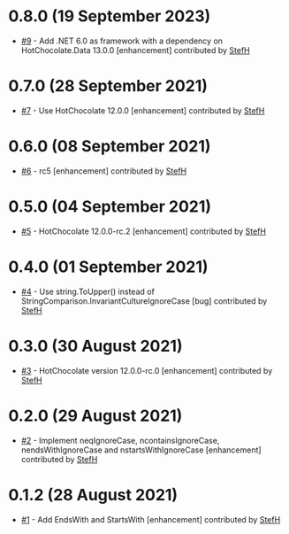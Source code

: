 # 0.8.0 (19 September 2023)
- [#9](https://github.com/StefH/HotChocolate.Data.Extensions/pull/9) - Add .NET 6.0 as framework with a dependency on HotChocolate.Data 13.0.0 [enhancement] contributed by [StefH](https://github.com/StefH)

# 0.7.0 (28 September 2021)
- [#7](https://github.com/StefH/HotChocolate.Data.Extensions/pull/7) - Use HotChocolate 12.0.0 [enhancement] contributed by [StefH](https://github.com/StefH)

# 0.6.0 (08 September 2021)
- [#6](https://github.com/StefH/HotChocolate.Data.Extensions/pull/6) - rc5 [enhancement] contributed by [StefH](https://github.com/StefH)

# 0.5.0 (04 September 2021)
- [#5](https://github.com/StefH/HotChocolate.Data.Extensions/pull/5) - HotChocolate 12.0.0-rc.2 [enhancement] contributed by [StefH](https://github.com/StefH)

# 0.4.0 (01 September 2021)
- [#4](https://github.com/StefH/HotChocolate.Data.Extensions/pull/4) -  Use string.ToUpper() instead of StringComparison.InvariantCultureIgnoreCase [bug] contributed by [StefH](https://github.com/StefH)

# 0.3.0 (30 August 2021)
- [#3](https://github.com/StefH/HotChocolate.Data.Extensions/pull/3) - HotChocolate version 12.0.0-rc.0 [enhancement] contributed by [StefH](https://github.com/StefH)

# 0.2.0 (29 August 2021)
- [#2](https://github.com/StefH/HotChocolate.Data.Extensions/pull/2) - Implement neqIgnoreCase, ncontainsIgnoreCase, nendsWithIgnoreCase and nstartsWithIgnoreCase [enhancement] contributed by [StefH](https://github.com/StefH)

# 0.1.2 (28 August 2021)
- [#1](https://github.com/StefH/HotChocolate.Data.Extensions/pull/1) - Add EndsWith and StartsWith [enhancement] contributed by [StefH](https://github.com/StefH)

